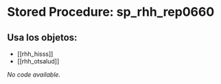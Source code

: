 # Stored Procedure: sp_rhh_rep0660

## Usa los objetos:
- [[rhh_hisss]]
- [[rhh_otsalud]]

*No code available.*
